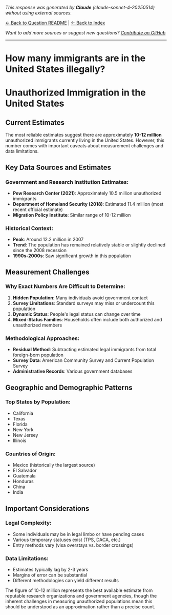 <!-- 
Generated by: claude
Model: claude-sonnet-4-20250514
Prompt type: default
Generated at: 2025-06-10T22:00:52.586121
-->

*This response was generated by **Claude** (claude-sonnet-4-20250514) without using external sources.*

[← Back to Question README](README.md) | [← Back to Index](../README.md)

*Want to add more sources or suggest new questions? [Contribute on GitHub](https://github.com/justinwest/SuggestedSources)*

---

# How many immigrants are in the United States illegally?

# Unauthorized Immigration in the United States

## Current Estimates

The most reliable estimates suggest there are approximately **10-12 million** unauthorized immigrants currently living in the United States. However, this number comes with important caveats about measurement challenges and data limitations.

## Key Data Sources and Estimates

### Government and Research Institution Estimates:
- **Pew Research Center (2021)**: Approximately 10.5 million unauthorized immigrants
- **Department of Homeland Security (2018)**: Estimated 11.4 million (most recent official estimate)
- **Migration Policy Institute**: Similar range of 10-12 million

### Historical Context:
- **Peak**: Around 12.2 million in 2007
- **Trend**: The population has remained relatively stable or slightly declined since the 2008 recession
- **1990s-2000s**: Saw significant growth in this population

## Measurement Challenges

### Why Exact Numbers Are Difficult to Determine:
1. **Hidden Population**: Many individuals avoid government contact
2. **Survey Limitations**: Standard surveys may miss or undercount this population
3. **Dynamic Status**: People's legal status can change over time
4. **Mixed-Status Families**: Households often include both authorized and unauthorized members

### Methodological Approaches:
- **Residual Method**: Subtracting estimated legal immigrants from total foreign-born population
- **Survey Data**: American Community Survey and Current Population Survey
- **Administrative Records**: Various government databases

## Geographic and Demographic Patterns

### Top States by Population:
- California
- Texas
- Florida
- New York
- New Jersey
- Illinois

### Countries of Origin:
- Mexico (historically the largest source)
- El Salvador
- Guatemala
- Honduras
- China
- India

## Important Considerations

### Legal Complexity:
- Some individuals may be in legal limbo or have pending cases
- Various temporary statuses exist (TPS, DACA, etc.)
- Entry methods vary (visa overstays vs. border crossings)

### Data Limitations:
- Estimates typically lag by 2-3 years
- Margins of error can be substantial
- Different methodologies can yield different results

The figure of 10-12 million represents the best available estimate from reputable research organizations and government agencies, though the inherent challenges in measuring unauthorized populations mean this should be understood as an approximation rather than a precise count.